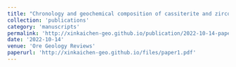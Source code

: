 ```yaml
---
title: "Chronology and geochemical composition of cassiterite and zircon from the Maodeng Sn-Cu deposit, Northeastern China: Implications for magmatic-hydrothermal evolution and ore-forming process"
collection: 'publications'
category: 'manuscripts'
permalink: 'http://xinkaichen-geo.github.io/publication/2022-10-14-paper-title-number-1'
date: '2022-10-14'
venue: 'Ore Geology Reviews'
paperurl: 'http://xinkaichen-geo.github.io/files/paper1.pdf'
---
```


